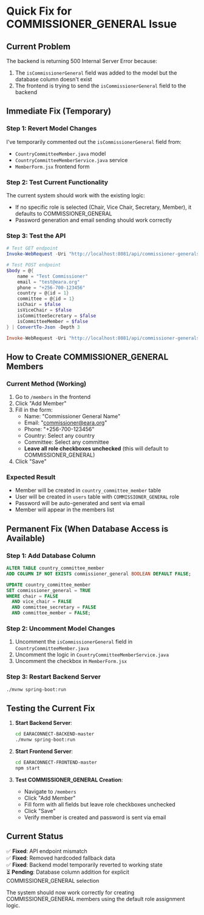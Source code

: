 # Quick Fix for COMMISSIONER_GENERAL Issue

## Current Problem
The backend is returning 500 Internal Server Error because:
1. The `isCommissionerGeneral` field was added to the model but the database column doesn't exist
2. The frontend is trying to send the `isCommissionerGeneral` field to the backend

## Immediate Fix (Temporary)

### Step 1: Revert Model Changes
I've temporarily commented out the `isCommissionerGeneral` field from:
- `CountryCommitteeMember.java` model
- `CountryCommitteeMemberService.java` service
- `MemberForm.jsx` frontend form

### Step 2: Test Current Functionality
The current system should work with the existing logic:
- If no specific role is selected (Chair, Vice Chair, Secretary, Member), it defaults to COMMISSIONER_GENERAL
- Password generation and email sending should work correctly

### Step 3: Test the API
```powershell
# Test GET endpoint
Invoke-WebRequest -Uri "http://localhost:8081/api/commissioner-generals/get-all" -Method GET

# Test POST endpoint
$body = @{
    name = "Test Commissioner"
    email = "test@eara.org"
    phone = "+256-700-123456"
    country = @{id = 1}
    committee = @{id = 1}
    isChair = $false
    isViceChair = $false
    isCommitteeSecretary = $false
    isCommitteeMember = $false
} | ConvertTo-Json -Depth 3

Invoke-WebRequest -Uri "http://localhost:8081/api/commissioner-generals/add" -Method POST -Body $body -ContentType "application/json"
```

## How to Create COMMISSIONER_GENERAL Members

### Current Method (Working)
1. Go to `/members` in the frontend
2. Click "Add Member"
3. Fill in the form:
   - Name: "Commissioner General Name"
   - Email: "commissioner@eara.org"
   - Phone: "+256-700-123456"
   - Country: Select any country
   - Committee: Select any committee
   - **Leave all role checkboxes unchecked** (this will default to COMMISSIONER_GENERAL)
4. Click "Save"

### Expected Result
- Member will be created in `country_committee_member` table
- User will be created in `users` table with `COMMISSIONER_GENERAL` role
- Password will be auto-generated and sent via email
- Member will appear in the members list

## Permanent Fix (When Database Access is Available)

### Step 1: Add Database Column
```sql
ALTER TABLE country_committee_member 
ADD COLUMN IF NOT EXISTS commissioner_general BOOLEAN DEFAULT FALSE;

UPDATE country_committee_member 
SET commissioner_general = TRUE 
WHERE chair = FALSE 
  AND vice_chair = FALSE 
  AND committee_secretary = FALSE 
  AND committee_member = FALSE;
```

### Step 2: Uncomment Model Changes
1. Uncomment the `isCommissionerGeneral` field in `CountryCommitteeMember.java`
2. Uncomment the logic in `CountryCommitteeMemberService.java`
3. Uncomment the checkbox in `MemberForm.jsx`

### Step 3: Restart Backend Server
```bash
./mvnw spring-boot:run
```

## Testing the Current Fix

1. **Start Backend Server**:
   ```bash
   cd EARACONNECT-BACKEND-master
   ./mvnw spring-boot:run
   ```

2. **Start Frontend Server**:
   ```bash
   cd EARACONNECT-FRONTEND-master
   npm start
   ```

3. **Test COMMISSIONER_GENERAL Creation**:
   - Navigate to `/members`
   - Click "Add Member"
   - Fill form with all fields but leave role checkboxes unchecked
   - Click "Save"
   - Verify member is created and password is sent via email

## Current Status
✅ **Fixed**: API endpoint mismatch  
✅ **Fixed**: Removed hardcoded fallback data  
✅ **Fixed**: Backend model temporarily reverted to working state  
⏳ **Pending**: Database column addition for explicit COMMISSIONER_GENERAL selection  

The system should now work correctly for creating COMMISSIONER_GENERAL members using the default role assignment logic.
